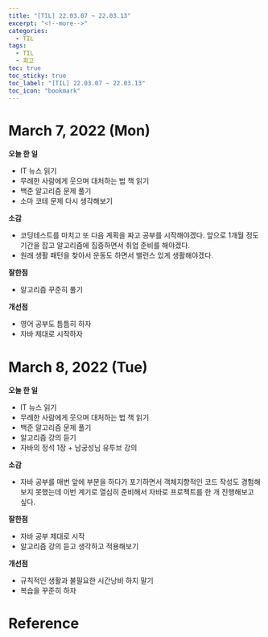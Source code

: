 ```yaml
---
title: "[TIL] 22.03.07 ~ 22.03.13"
excerpt: "<!--more-->"
categories:
  - TIL
tags:
  - TIL
  - 회고
toc: true
toc_sticky: true
toc_label: "[TIL] 22.03.07 ~ 22.03.13"
toc_icon: "bookmark"
---
```


# March 7, 2022 (Mon)

**오늘 한 일**
- IT 뉴스 읽기
- 무례한 사람에게 웃으며 대처하는 법 책 읽기
- 백준 알고리즘 문제 풀기
- 소마 코테 문제 다시 생각해보기

**소감**
- 코딩테스트를 마치고 또 다음 계획을 짜고 공부를 시작해야겠다. 앞으로 1개월 정도 기간을 잡고 알고리즘에 집중하면서 취업 준비를 해야겠다.
- 원래 생활 패턴을 찾아서 운동도 하면서 밸런스 있게 생활해야겠다.

**잘한점**
- 알고리즘 꾸준히 풀기

**개선점**
- 영어 공부도 틈틈히 하자
- 자바 제대로 시작하자

# March 8, 2022 (Tue)

**오늘 한 일**
- IT 뉴스 읽기
- 무례한 사람에게 웃으며 대처하는 법 책 읽기
- 백준 알고리즘 문제 풀기
- 알고리즘 강의 듣기
- 자바의 정석 1장 + 남궁성님 유투브 강의

**소감**
- 자바 공부를 매번 앞에 부분을 하다가 포기하면서 객체지향적인 코드 작성도 경험해보지 못했는데 이번 계기로 열심히 준비해서 자바로 프로젝트를 한 개 진행해보고 싶다.

**잘한점**
- 자바 공부 제대로 시작
- 알고리즘 강의 듣고 생각하고 적용해보기

**개선점**
- 규칙적인 생활과 불필요한 시간낭비 하지 말기
- 복습을 꾸준히 하자

# Reference